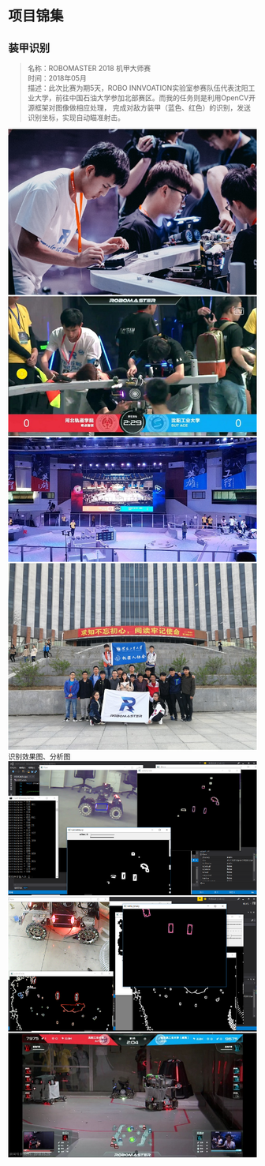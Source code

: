 # 项目锦集

## 装甲识别
>名称：ROBOMASTER 2018 机甲大师赛  
>时间：2018年05月  
>描述：此次比赛为期5天，ROBO INNVOATION实验室参赛队伍代表沈阳工业大学，前往中国石油大学参加北部赛区。而我的任务则是利用OpenCV开源框架对图像做相应处理，
完成对敌方装甲（蓝色、红色）的识别，发送识别坐标，实现自动瞄准射击。

<div align=center><img src="/RoboMaster/ROBO-03.jpg" /></div>
<div align=center><img src="/RoboMaster/ROBO-02.jpeg"/></div>
<div align=center><img src="/RoboMaster/ROBO-01.jpg" /></div>
<div align=center><img src="/RoboMaster/ROBO-04.jpg" /></div>
    识别效果图、分析图
<div align=center><img src="/RoboMaster/ROBO-05.png"/></div>
<div align=center><img src="/RoboMaster/ROBO-06.png"/></div>
<div align=center><img src="/RoboMaster/ROBO-07.jpg"/></div>
